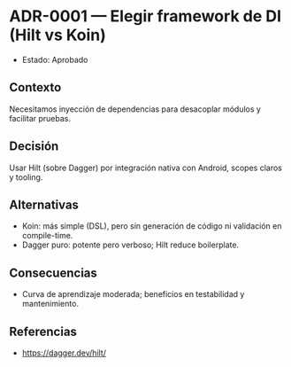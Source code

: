 # ADR-0001 — Elegir framework de DI (Hilt vs Koin)

- Estado: Aprobado

## Contexto
Necesitamos inyección de dependencias para desacoplar módulos y facilitar pruebas.

## Decisión
Usar Hilt (sobre Dagger) por integración nativa con Android, scopes claros y tooling.

## Alternativas
- Koin: más simple (DSL), pero sin generación de código ni validación en compile-time.
- Dagger puro: potente pero verboso; Hilt reduce boilerplate.

## Consecuencias
- Curva de aprendizaje moderada; beneficios en testabilidad y mantenimiento.

## Referencias
- https://dagger.dev/hilt/

